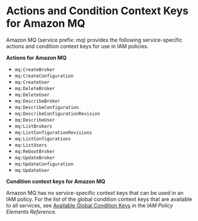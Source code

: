 # Actions and Condition Context Keys for Amazon MQ<a name="list_mq"></a>

Amazon MQ \(service prefix: mq\) provides the following service\-specific actions and condition context keys for use in IAM policies\.

**Actions for Amazon MQ**
+ `mq:CreateBroker`
+ `mq:CreateConfiguration`
+ `mq:CreateUser`
+ `mq:DeleteBroker`
+ `mq:DeleteUser`
+ `mq:DescribeBroker`
+ `mq:DescribeConfiguration`
+ `mq:DescribeConfigurationRevision`
+ `mq:DescribeUser`
+ `mq:ListBrokers`
+ `mq:ListConfigurationRevisions`
+ `mq:ListConfigurations`
+ `mq:ListUsers`
+ `mq:RebootBroker`
+ `mq:UpdateBroker`
+ `mq:UpdateConfiguration`
+ `mq:UpdateUser`

**Condition context keys for Amazon MQ**

Amazon MQ has no service\-specific context keys that can be used in an IAM policy\. For the list of the global condition context keys that are available to all services, see [Available Global Condition Keys](reference_policies_condition-keys.md#AvailableKeys) in the *IAM Policy Elements Reference*\.